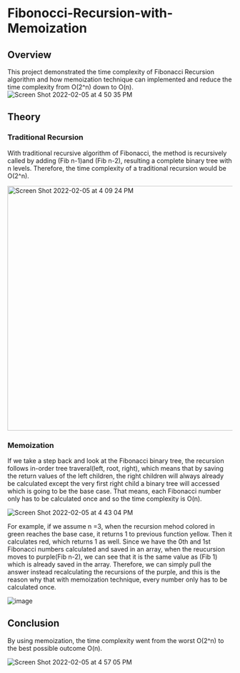 # Fibonocci-Recursion-with-Memoization

## Overview
This project demonstrated the time complexity of Fibonacci Recursion algorithm and how memoization technique can implemented and reduce the time complexity from O(2^n) down to O(n).
![Screen Shot 2022-02-05 at 4 50 35 PM](https://user-images.githubusercontent.com/84875731/152663996-5de0f160-b7e9-46ce-9a5a-b5cc729d35d2.png)


## Theory
### Traditional Recursion
With traditional recursive algorithm of Fibonacci, the method is recursively called by adding (Fib n-1)and (Fib n-2), resulting a complete binary tree with n levels. Therefore, the time complexity of a traditional recursion would be O(2^n).

<img width="548" alt="Screen Shot 2022-02-05 at 4 09 24 PM" src="https://user-images.githubusercontent.com/84875731/152663202-32fe54dd-df33-4c85-aa32-cc2272bdf6bd.png">
    
### Memoization
If we take a step back and look at the Fibonacci binary tree, the recursion follows in-order tree traveral(left, root, right), which means that by saving the return values of the left children, the right children will always already be calculated except the very first right child a binary tree will accessed which is going to be the base case. That means, each Fibonacci number only has to be calculated once and so the time complexity is O(n).

![Screen Shot 2022-02-05 at 4 43 04 PM](https://user-images.githubusercontent.com/84875731/152663837-dd9e8197-d752-464e-a7cf-45a39efe85b7.png)

For example, if we assume n =3, when the recursion mehod colored in green reaches the base case, it returns 1 to previous function yellow. Then it calculates red, which returns 1 as well. Since we have the 0th and 1st Fibonacci numbers calculated and saved in an array, when the reucursion moves to purple(Fib n-2), we can see that it is the same value as (Fib 1) which is already saved in the array. Therefore, we can simply pull the answer instead recalculating the recursions of the purple, and this is the reason why that with memoization technique, every number only has to be calculated once.

![image](https://user-images.githubusercontent.com/84875731/152707917-d3eacfa2-d3f7-4e58-8efc-c15c9afc9354.png)


## Conclusion
By using memoization, the time complexity went from the worst O(2^n) to the best possible outcome O(n). 

![Screen Shot 2022-02-05 at 4 57 05 PM](https://user-images.githubusercontent.com/84875731/152664103-908e29e2-132e-4b10-baa4-57955f772770.png)

